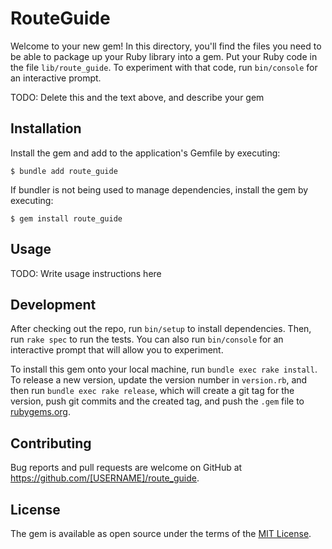 # RouteGuide

Welcome to your new gem! In this directory, you'll find the files you need to be able to package up your Ruby library into a gem. Put your Ruby code in the file `lib/route_guide`. To experiment with that code, run `bin/console` for an interactive prompt.

TODO: Delete this and the text above, and describe your gem

## Installation

Install the gem and add to the application's Gemfile by executing:

    $ bundle add route_guide

If bundler is not being used to manage dependencies, install the gem by executing:

    $ gem install route_guide

## Usage

TODO: Write usage instructions here

## Development

After checking out the repo, run `bin/setup` to install dependencies. Then, run `rake spec` to run the tests. You can also run `bin/console` for an interactive prompt that will allow you to experiment.

To install this gem onto your local machine, run `bundle exec rake install`. To release a new version, update the version number in `version.rb`, and then run `bundle exec rake release`, which will create a git tag for the version, push git commits and the created tag, and push the `.gem` file to [rubygems.org](https://rubygems.org).

## Contributing

Bug reports and pull requests are welcome on GitHub at https://github.com/[USERNAME]/route_guide.

## License

The gem is available as open source under the terms of the [MIT License](https://opensource.org/licenses/MIT).
